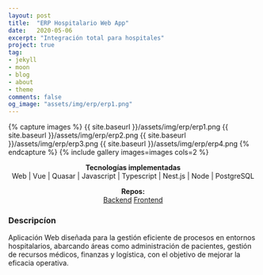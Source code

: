 ```yaml
---
layout: post
title:  "ERP Hospitalario Web App"
date:   2020-05-06
excerpt: "Integración total para hospitales"
project: true
tag:
- jekyll 
- moon
- blog
- about
- theme
comments: false
og_image: "assets/img/erp/erp1.png"
--- 
```

    
{% capture images %}
  {{ site.baseurl }}/assets/img/erp/erp1.png
  {{ site.baseurl }}/assets/img/erp/erp2.png
  {{ site.baseurl }}/assets/img/erp/erp3.png
  {{ site.baseurl }}/assets/img/erp/erp4.png
{% endcapture %}
{% include gallery images=images cols=2 %}
<center>
  <div><b>Tecnologías implementadas</b></div>
    Web <span class="icon-skills web-global"></span> 
    | Vue <span class="icon-skills vue"></span> 
    | Quasar <span class="icon-skills quasar"></span> 
    | Javascript <span class="icon-skills js-icon"></span> 
    | Typescript <span class="icon-skills typescript"></span>
    | Nest.js <span class="icon-skills nestjs"></span> 
    | Node <span class="icon-skills nodejs"></span> 
    | PostgreSQL <span class="icon-skills posgre"></span> 
</center>

<center>
  <p style="margin-bottom: 0px;"><b>Repos:</b></p>
  <a class="social-btn" href="https://github.com/kney28/erp-demo-backend" target="_blank" rel="noopener noreferrer">Backend<i class="fa fa-fw fa-github"></i></a>
  <a class="social-btn" href="https://github.com/kney28/erp-demo-frontend" target="_blank" rel="noopener noreferrer">Frontend<i class="fa fa-fw fa-github"></i></a>
</center>

### Descripcíon

Aplicación Web diseñada para la gestión eficiente de procesos en entornos hospitalarios, abarcando áreas como administración de pacientes, gestión de recursos médicos, finanzas y logística, con el objetivo de mejorar la eficacia operativa.